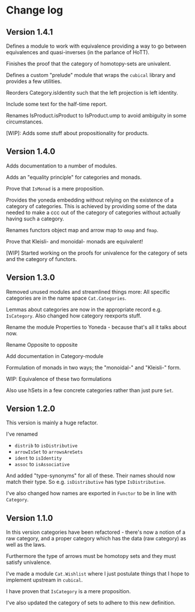 Change log
=========

Version 1.4.1
-------------
Defines a module to work with equivalence providing a way to go between
equivalences and quasi-inverses (in the parlance of HoTT).

Finishes the proof that the category of homotopy-sets are univalent.

Defines a custom "prelude" module that wraps the `cubical` library and provides
a few utilities.

Reorders Category.isIdentity such that the left projection is left identity.

Include some text for the half-time report.

Renames IsProduct.isProduct to IsProduct.ump to avoid ambiguity in some
circumstances.

[WIP]: Adds some stuff about propositionality for products.

Version 1.4.0
-------------
Adds documentation to a number of modules.

Adds an "equality principle" for categories and monads.

Prove that `IsMonad` is a mere proposition.

Provides the yoneda embedding without relying on the existence of a category of
categories. This is achieved by providing some of the data needed to make a ccc
out of the category of categories without actually having such a category.

Renames functors object map and arrow map to `omap` and `fmap`.

Prove that Kleisli- and monoidal- monads are equivalent!

[WIP] Started working on the proofs for univalence for the category of sets and
the category of functors.

Version 1.3.0
-------------
Removed unused modules and streamlined things more: All specific categories are
in the name space `Cat.Categories`.

Lemmas about categories are now in the appropriate record e.g. `IsCategory`.
Also changed how category reexports stuff.

Rename the module Properties to Yoneda - because that's all it talks about now.

Rename Opposite to opposite

Add documentation in Category-module

Formulation of monads in two ways; the "monoidal-" and "Kleisli-" form.

WIP: Equivalence of these two formulations

Also use hSets in a few concrete categories rather than just pure `Set`.

Version 1.2.0
-------------
This version is mainly a huge refactor.

I've renamed

* `distrib` to `isDistributive`
* `arrowIsSet` to `arrowsAreSets`
* `ident` to `isIdentity`
* `assoc` to `isAssociative`

And added "type-synonyms" for all of these. Their names should now match their
type. So e.g. `isDistributive` has type `IsDistributive`.

I've also changed how names are exported in `Functor` to be in line with
`Category`.

Version 1.1.0
-------------
In this version categories have been refactored - there's now a notion of a raw
category, and a proper category which has the data (raw category) as well as
the laws.

Furthermore the type of arrows must be homotopy sets and they must satisfy univalence.

I've made a module `Cat.Wishlist` where I just postulate things that I hope to
implement upstream in `cubical`.

I have proven that `IsCategory` is a mere proposition.

I've also updated the category of sets to adhere to this new definition.
